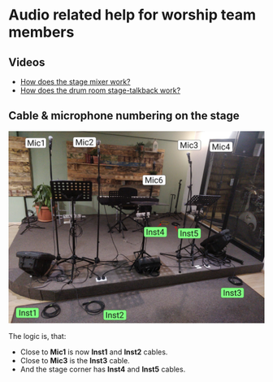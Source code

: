# Audio related help for worship team members

## Videos
 * [How does the stage mixer work?](https://youtu.be/nRDQFHH9zpU)
 * [How does the drum room stage-talkback work?](https://youtu.be/nelw-jKgT6w)

## Cable & microphone numbering on the stage

![stage.jpg](assets%2Fstage.jpg)

The logic is, that:
 * Close to **Mic1** is now **Inst1** and **Inst2** cables.
 * Close to **Mic3** is the **Inst3** cable.
 * And the stage corner has **Inst4** and **Inst5** cables.